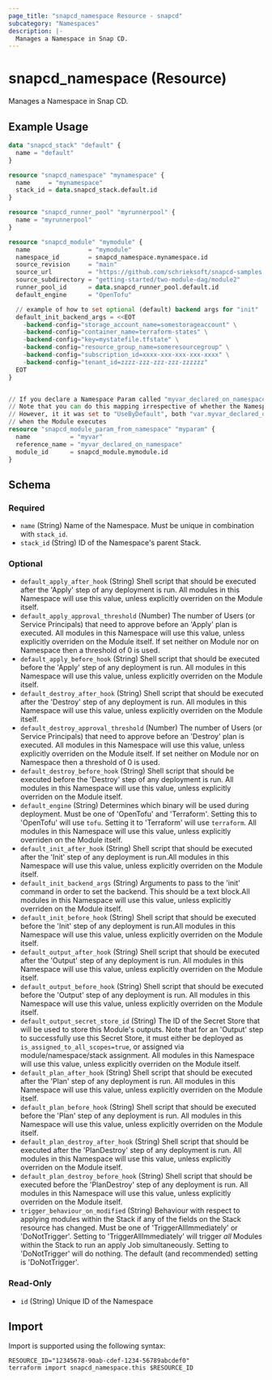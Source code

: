 ```yaml
---
page_title: "snapcd_namespace Resource - snapcd"
subcategory: "Namespaces"
description: |-
  Manages a Namespace in Snap CD.
---
```


# snapcd_namespace (Resource)

Manages a Namespace in Snap CD.


## Example Usage

```terraform
data "snapcd_stack" "default" {
  name = "default"
}

resource "snapcd_namespace" "mynamespace" {
  name     = "mynamespace"
  stack_id = data.snapcd_stack.default.id
}

resource "snapcd_runner_pool" "myrunnerpool" {
  name = "myrunnerpool"
}

resource "snapcd_module" "mymodule" {
  name                = "mymodule"
  namespace_id        = snapcd_namespace.mynamespace.id
  source_revision     = "main"
  source_url          = "https://github.com/schrieksoft/snapcd-samples.git"
  source_subdirectory = "getting-started/two-module-dag/module2"
  runner_pool_id      = data.snapcd_runner_pool.default.id
  default_engine      = "OpenTofu"

  // example of how to set optional (default) backend args for "init"
  default_init_backend_args = <<EOT
    -backend-config="storage_account_name=somestorageaccount" \
    -backend-config="container_name=terraform-states" \
    -backend-config="key=mystatefile.tfstate" \
    -backend-config="resource_group_name=someresourcegroup" \
    -backend-config="subscription_id=xxxx-xxx-xxx-xxx-xxxx" \
    -backend-config="tenant_id=zzzz-zzz-zzz-zzz-zzzzzz"
  EOT
}


// If you declare a Namespace Param called "myvar_declared_on_namespace", you can map it to "myvar" as follows:
// Note that you can do this mapping irrespective of whether the Namespace Param's "Usage Mode" was set to "UseByDefault" or "UseIfSelected". 
// However, it it was set to "UseByDefault", both "var.myvar_declared_on_namespace" and "var.myvar" will be provided as input variables
// when the Module executes
resource "snapcd_module_param_from_namespace" "myparam" {
  name           = "myvar"
  reference_name = "myvar_declared_on_namespace"
  module_id      = snapcd_module.mymodule.id
}
```

<!-- schema generated by tfplugindocs -->
## Schema

### Required

- `name` (String) Name of the Namespace. Must be unique in combination with `stack_id`.
- `stack_id` (String) ID of the Namespace's parent Stack.

### Optional

- `default_apply_after_hook` (String) Shell script that should be executed after the 'Apply' step of any deployment is run. All modules in this Namespace will use this value, unless explicitly overriden on the Module itself.
- `default_apply_approval_threshold` (Number) The number of Users (or Service Principals) that need to approve before an 'Apply' plan is executed. All modules in this Namespace will use this value, unless explicitly overriden on the Module itself. If set neither on Module nor on Namespace then a threshold of 0 is used.
- `default_apply_before_hook` (String) Shell script that should be executed before the 'Apply' step of any deployment is run. All modules in this Namespace will use this value, unless explicitly overriden on the Module itself.
- `default_destroy_after_hook` (String) Shell script that should be executed after the 'Destroy' step of any deployment is run. All modules in this Namespace will use this value, unless explicitly overriden on the Module itself.
- `default_destroy_approval_threshold` (Number) The number of Users (or Service Principals) that need to approve before an 'Destroy' plan is executed. All modules in this Namespace will use this value, unless explicitly overriden on the Module itself. If set neither on Module nor on Namespace then a threshold of 0 is used.
- `default_destroy_before_hook` (String) Shell script that should be executed before the 'Destroy' step of any deployment is run. All modules in this Namespace will use this value, unless explicitly overriden on the Module itself.
- `default_engine` (String) Determines which binary will be used during deployment. Must be one of 'OpenTofu' and 'Terraform'. Setting this to 'OpenTofu' will use `tofu`. Setting it to 'Terraform' will use `terraform`. All modules in this Namespace will use this value, unless explicitly overriden on the Module itself.
- `default_init_after_hook` (String) Shell script that should be executed after the 'Init' step of any deployment is run.All modules in this Namespace will use this value, unless explicitly overriden on the Module itself.
- `default_init_backend_args` (String) Arguments to pass to the 'init' command in order to set the backend. This should be a text block.All modules in this Namespace will use this value, unless explicitly overriden on the Module itself.
- `default_init_before_hook` (String) Shell script that should be executed before the 'Init' step of any deployment is run.All modules in this Namespace will use this value, unless explicitly overriden on the Module itself.
- `default_output_after_hook` (String) Shell script that should be executed after the 'Output' step of any deployment is run. All modules in this Namespace will use this value, unless explicitly overriden on the Module itself.
- `default_output_before_hook` (String) Shell script that should be executed before the 'Output' step of any deployment is run. All modules in this Namespace will use this value, unless explicitly overriden on the Module itself.
- `default_output_secret_store_id` (String) The ID of the Secret Store that will be used to store this Module's outputs. Note that for an 'Output' step to successfully use this Secret Store, it must either be deployed as `is_assigned_to_all_scopes=true`, or assigned via module/namespace/stack assignment. All modules in this Namespace will use this value, unless explicitly overriden on the Module itself.
- `default_plan_after_hook` (String) Shell script that should be executed after the 'Plan' step of any deployment is run. All modules in this Namespace will use this value, unless explicitly overriden on the Module itself.
- `default_plan_before_hook` (String) Shell script that should be executed before the 'Plan' step of any deployment is run. All modules in this Namespace will use this value, unless explicitly overriden on the Module itself.
- `default_plan_destroy_after_hook` (String) Shell script that should be executed after the 'PlanDestroy' step of any deployment is run. All modules in this Namespace will use this value, unless explicitly overriden on the Module itself.
- `default_plan_destroy_before_hook` (String) Shell script that should be executed before the 'PlanDestroy' step of any deployment is run. All modules in this Namespace will use this value, unless explicitly overriden on the Module itself.
- `trigger_behaviour_on_modified` (String) Behaviour with respect to applying modules within the Stack if any of the fields on the Stack resource has changed. Must be one of 'TriggerAllImmediately' or 'DoNotTrigger'. Setting to 'TriggerAllImmediately' will trigger *all* Modules within the Stack to run an apply Job simultaneously. Setting to 'DoNotTrigger' will do nothing. The default (and recommended) setting is 'DoNotTrigger'.

### Read-Only

- `id` (String) Unique ID of the Namespace

## Import

Import is supported using the following syntax:

```shell
RESOURCE_ID="12345678-90ab-cdef-1234-56789abcdef0"
terraform import snapcd_namespace.this $RESOURCE_ID
```
